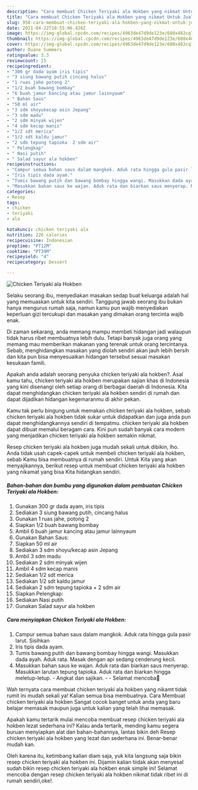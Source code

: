 ```yaml
---
description: "Cara membuat Chicken Teriyaki ala Hokben yang nikmat Untuk Jualan"
title: "Cara membuat Chicken Teriyaki ala Hokben yang nikmat Untuk Jualan"
slug: 958-cara-membuat-chicken-teriyaki-ala-hokben-yang-nikmat-untuk-jualan
date: 2021-04-22T10:55:06.428Z
image: https://img-global.cpcdn.com/recipes/4963de47d9de123e/680x482cq70/chicken-teriyaki-ala-hokben-foto-resep-utama.jpg
thumbnail: https://img-global.cpcdn.com/recipes/4963de47d9de123e/680x482cq70/chicken-teriyaki-ala-hokben-foto-resep-utama.jpg
cover: https://img-global.cpcdn.com/recipes/4963de47d9de123e/680x482cq70/chicken-teriyaki-ala-hokben-foto-resep-utama.jpg
author: Duane Summers
ratingvalue: 3.3
reviewcount: 15
recipeingredient:
- "300 gr dada ayam iris tipis"
- "3 siung bawang putih cincang halus"
- "1 ruas jahe potong 2"
- "1/2 buah bawang bombay"
- "6 buah jamur kancing atau jamur lainnyaum"
- " Bahan Saus"
- "50 ml air"
- "3 sdm shoyukecap asin Jepang"
- "3 sdm madu"
- "2 sdm minyak wijen"
- "4 sdm kecap manis"
- "1/2 sdt merica"
- "1/2 sdt kaldu jamur"
- "2 sdm tepung tapioka  2 sdm air"
- " Pelengkap"
- " Nasi putih"
- " Salad sayur ala hokben"
recipeinstructions:
- "Campur semua bahan saus dalam mangkok. Aduk rata hingga gula pasir larut. Sisihkan"
- "Iris tipis dada ayam."
- "Tumis bawang putih dan bawang bombay hingga wangi. Masukkan dada ayah. Aduk rata. Masak dengan api sedang cenderung kecil."
- "Masukkan bahan saus ke wajan. Aduk rata dan biarkan saus menyerap. Masukkan larutan tepung tapioka. Aduk rata dan biarkan hingga meletup-letup. Angkat dan sajikan.  Selamat mencoba💐"
categories:
- Resep
tags:
- chicken
- teriyaki
- ala

katakunci: chicken teriyaki ala 
nutrition: 226 calories
recipecuisine: Indonesian
preptime: "PT12M"
cooktime: "PT39M"
recipeyield: "4"
recipecategory: Dessert

---
```



![Chicken Teriyaki ala Hokben](https://img-global.cpcdn.com/recipes/4963de47d9de123e/680x482cq70/chicken-teriyaki-ala-hokben-foto-resep-utama.jpg)

Selaku seorang ibu, menyediakan masakan sedap buat keluarga adalah hal yang memuaskan untuk kita sendiri. Tanggung jawab seorang ibu bukan hanya mengurus rumah saja, namun kamu pun wajib menyediakan keperluan gizi tercukupi dan masakan yang dimakan orang tercinta wajib enak.

Di zaman  sekarang, anda memang mampu membeli hidangan jadi walaupun tidak harus ribet membuatnya lebih dulu. Tetapi banyak juga orang yang memang mau memberikan makanan yang terenak untuk orang tercintanya. Sebab, menghidangkan masakan yang diolah sendiri akan jauh lebih bersih dan kita pun bisa menyesuaikan hidangan tersebut sesuai masakan kesukaan famili. 



Apakah anda adalah seorang penyuka chicken teriyaki ala hokben?. Asal kamu tahu, chicken teriyaki ala hokben merupakan sajian khas di Indonesia yang kini disenangi oleh setiap orang di berbagai daerah di Indonesia. Kita dapat menghidangkan chicken teriyaki ala hokben sendiri di rumah dan dapat dijadikan hidangan kegemaranmu di akhir pekan.

Kamu tak perlu bingung untuk memakan chicken teriyaki ala hokben, sebab chicken teriyaki ala hokben tidak sukar untuk didapatkan dan juga anda pun dapat menghidangkannya sendiri di tempatmu. chicken teriyaki ala hokben dapat dibuat memalui beragam cara. Kini pun sudah banyak cara modern yang menjadikan chicken teriyaki ala hokben semakin nikmat.

Resep chicken teriyaki ala hokben juga mudah sekali untuk dibikin, lho. Anda tidak usah capek-capek untuk membeli chicken teriyaki ala hokben, sebab Kamu bisa membuatnya di rumah sendiri. Untuk Kita yang akan menyajikannya, berikut resep untuk membuat chicken teriyaki ala hokben yang nikamat yang bisa Kita hidangkan sendiri.

<!--inarticleads1-->

##### Bahan-bahan dan bumbu yang digunakan dalam pembuatan Chicken Teriyaki ala Hokben:

1. Gunakan 300 gr dada ayam, iris tipis
1. Sediakan 3 siung bawang putih, cincang halus
1. Gunakan 1 ruas jahe, potong 2
1. Siapkan 1/2 buah bawang bombay
1. Ambil 6 buah jamur kancing atau jamur lainnyaum
1. Gunakan  Bahan Saus:
1. Siapkan 50 ml air
1. Sediakan 3 sdm shoyu/kecap asin Jepang
1. Ambil 3 sdm madu
1. Sediakan 2 sdm minyak wijen
1. Ambil 4 sdm kecap manis
1. Sediakan 1/2 sdt merica
1. Sediakan 1/2 sdt kaldu jamur
1. Sediakan 2 sdm tepung tapioka + 2 sdm air
1. Siapkan  Pelengkap:
1. Sediakan  Nasi putih
1. Gunakan  Salad sayur ala hokben




<!--inarticleads2-->

##### Cara menyiapkan Chicken Teriyaki ala Hokben:

1. Campur semua bahan saus dalam mangkok. Aduk rata hingga gula pasir larut. Sisihkan
1. Iris tipis dada ayam.
1. Tumis bawang putih dan bawang bombay hingga wangi. Masukkan dada ayah. Aduk rata. Masak dengan api sedang cenderung kecil.
1. Masukkan bahan saus ke wajan. Aduk rata dan biarkan saus menyerap. Masukkan larutan tepung tapioka. Aduk rata dan biarkan hingga meletup-letup. - Angkat dan sajikan. -  - Selamat mencoba💐




Wah ternyata cara membuat chicken teriyaki ala hokben yang nikamt tidak rumit ini mudah sekali ya! Kalian semua bisa membuatnya. Cara Membuat chicken teriyaki ala hokben Sangat cocok banget untuk anda yang baru belajar memasak maupun juga untuk kalian yang telah lihai memasak.

Apakah kamu tertarik mulai mencoba membuat resep chicken teriyaki ala hokben lezat sederhana ini? Kalau anda tertarik, mending kamu segera buruan menyiapkan alat dan bahan-bahannya, lantas bikin deh Resep chicken teriyaki ala hokben yang lezat dan sederhana ini. Benar-benar mudah kan. 

Oleh karena itu, ketimbang kalian diam saja, yuk kita langsung saja bikin resep chicken teriyaki ala hokben ini. Dijamin kalian tiidak akan menyesal sudah bikin resep chicken teriyaki ala hokben enak simple ini! Selamat mencoba dengan resep chicken teriyaki ala hokben nikmat tidak ribet ini di rumah sendiri,oke!.

